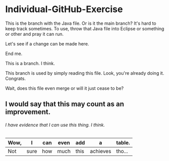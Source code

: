 # Individual-GitHub-Exercise

This is the branch with the Java file. Or is it the main branch? It's hard to keep track sometimes.
To use, throw that Java file into Eclipse or something or other and pray it can run.

Let's see if a change can be made here.

End me.

This is a branch. I think.

This branch is used by simply reading this file. Look, you're already doing it. Congrats.

Wait, does this file even merge or will it just cease to be?

## I would say that this may count as an improvement.
###### I have evidence that I can use this thing. I think.


|Wow,|I|can|even|add|a|table.|
|-|-|-|-|-|-|-|
|Not|sure|how|much|this|achieves|tho...|